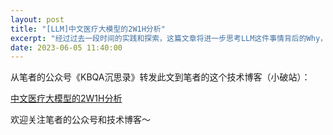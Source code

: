 ```yaml
---
layout: post
title: "[LLM]中文医疗大模型的2W1H分析"
excerpt: "经过过去一段时间的实践和探索，这篇文章将进一步思考LLM这件事情背后的Why，What和How。"
date: 2023-06-05 11:40:00
---
```


从笔者的公众号《KBQA沉思录》转发此文到笔者的这个技术博客（小破站）：

[中文医疗大模型的2W1H分析](https://mp.weixin.qq.com/s?__biz=MzU2MTY2ODEzNA==&mid=2247484703&idx=1&sn=3a6aa2436bb9ca65d9988412df4f674d&chksm=fc740c56cb0385400cceefaa1e0a89de9c1717e49a7011e11e09691c71e8d795040fb65350e3&token=1969671355&lang=zh_CN#rd)


欢迎关注笔者的公众号和技术博客～

